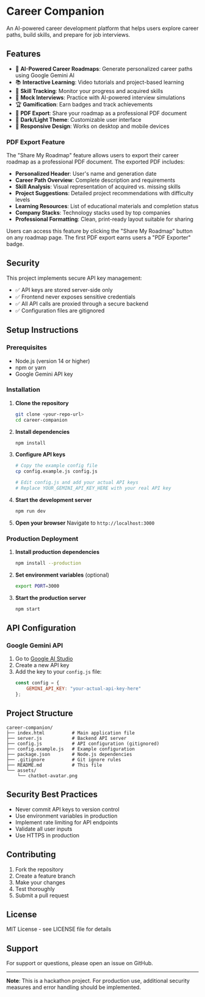 # Career Companion

An AI-powered career development platform that helps users explore career paths, build skills, and prepare for job interviews.

## Features

- 🤖 **AI-Powered Career Roadmaps**: Generate personalized career paths using Google Gemini AI
- 📚 **Interactive Learning**: Video tutorials and project-based learning
- 🎯 **Skill Tracking**: Monitor your progress and acquired skills
- 💼 **Mock Interviews**: Practice with AI-powered interview simulations
- 🏆 **Gamification**: Earn badges and track achievements
- 📄 **PDF Export**: Share your roadmap as a professional PDF document
- 🌙 **Dark/Light Theme**: Customizable user interface
- 📱 **Responsive Design**: Works on desktop and mobile devices

### PDF Export Feature

The "Share My Roadmap" feature allows users to export their career roadmap as a professional PDF document. The exported PDF includes:

- **Personalized Header**: User's name and generation date
- **Career Path Overview**: Complete description and requirements
- **Skill Analysis**: Visual representation of acquired vs. missing skills
- **Project Suggestions**: Detailed project recommendations with difficulty levels
- **Learning Resources**: List of educational materials and completion status
- **Company Stacks**: Technology stacks used by top companies
- **Professional Formatting**: Clean, print-ready layout suitable for sharing

Users can access this feature by clicking the "Share My Roadmap" button on any roadmap page. The first PDF export earns users a "PDF Exporter" badge.

## Security

This project implements secure API key management:

- ✅ API keys are stored server-side only
- ✅ Frontend never exposes sensitive credentials
- ✅ All API calls are proxied through a secure backend
- ✅ Configuration files are gitignored

## Setup Instructions

### Prerequisites

- Node.js (version 14 or higher)
- npm or yarn
- Google Gemini API key

### Installation

1. **Clone the repository**
   ```bash
   git clone <your-repo-url>
   cd career-companion
   ```

2. **Install dependencies**
   ```bash
   npm install
   ```

3. **Configure API keys**
   ```bash
   # Copy the example config file
   cp config.example.js config.js
   
   # Edit config.js and add your actual API keys
   # Replace YOUR_GEMINI_API_KEY_HERE with your real API key
   ```

4. **Start the development server**
   ```bash
   npm run dev
   ```

5. **Open your browser**
   Navigate to `http://localhost:3000`

### Production Deployment

1. **Install production dependencies**
   ```bash
   npm install --production
   ```

2. **Set environment variables** (optional)
   ```bash
   export PORT=3000
   ```

3. **Start the production server**
   ```bash
   npm start
   ```

## API Configuration

### Google Gemini API

1. Go to [Google AI Studio](https://makersuite.google.com/app/apikey)
2. Create a new API key
3. Add the key to your `config.js` file:
   ```javascript
   const config = {
       GEMINI_API_KEY: "your-actual-api-key-here"
   };
   ```

## Project Structure

```
career-companion/
├── index.html          # Main application file
├── server.js           # Backend API server
├── config.js           # API configuration (gitignored)
├── config.example.js   # Example configuration
├── package.json        # Node.js dependencies
├── .gitignore          # Git ignore rules
├── README.md           # This file
└── assets/
    └── chatbot-avatar.png
```

## Security Best Practices

- Never commit API keys to version control
- Use environment variables in production
- Implement rate limiting for API endpoints
- Validate all user inputs
- Use HTTPS in production

## Contributing

1. Fork the repository
2. Create a feature branch
3. Make your changes
4. Test thoroughly
5. Submit a pull request

## License

MIT License - see LICENSE file for details

## Support

For support or questions, please open an issue on GitHub.

---

**Note**: This is a hackathon project. For production use, additional security measures and error handling should be implemented. 